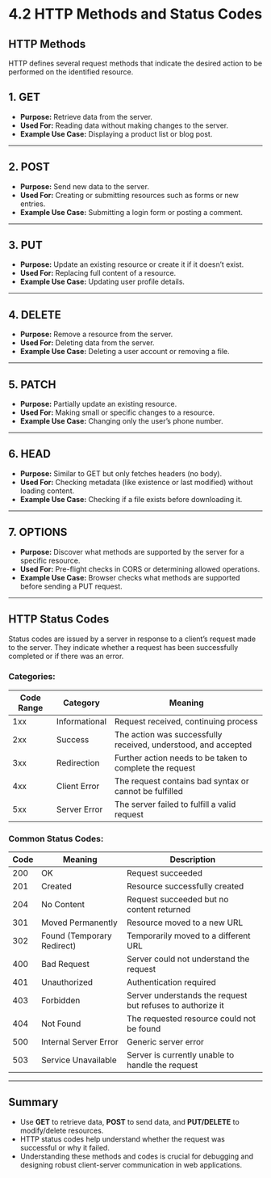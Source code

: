 # 4.2 HTTP Methods and Status Codes

## HTTP Methods

HTTP defines several request methods that indicate the desired action to be performed on the identified resource.

## 1. GET

- **Purpose:** Retrieve data from the server.
- **Used For:** Reading data without making changes to the server.
- **Example Use Case:** Displaying a product list or blog post.

---

## 2. POST

- **Purpose:** Send new data to the server.
- **Used For:** Creating or submitting resources such as forms or new entries.
- **Example Use Case:** Submitting a login form or posting a comment.

---

## 3. PUT

- **Purpose:** Update an existing resource or create it if it doesn’t exist.
- **Used For:** Replacing full content of a resource.
- **Example Use Case:** Updating user profile details.

---

## 4. DELETE

- **Purpose:** Remove a resource from the server.
- **Used For:** Deleting data from the server.
- **Example Use Case:** Deleting a user account or removing a file.

---

## 5. PATCH

- **Purpose:** Partially update an existing resource.
- **Used For:** Making small or specific changes to a resource.
- **Example Use Case:** Changing only the user’s phone number.

---

## 6. HEAD

- **Purpose:** Similar to GET but only fetches headers (no body).
- **Used For:** Checking metadata (like existence or last modified) without loading content.
- **Example Use Case:** Checking if a file exists before downloading it.

---

## 7. OPTIONS

- **Purpose:** Discover what methods are supported by the server for a specific resource.
- **Used For:** Pre-flight checks in CORS or determining allowed operations.
- **Example Use Case:** Browser checks what methods are supported before sending a PUT request.

---

## HTTP Status Codes

Status codes are issued by a server in response to a client’s request made to the server. They indicate whether a request has been successfully completed or if there was an error.

### Categories:

| Code Range | Category      | Meaning                                                        |
| ---------- | ------------- | -------------------------------------------------------------- |
| 1xx        | Informational | Request received, continuing process                           |
| 2xx        | Success       | The action was successfully received, understood, and accepted |
| 3xx        | Redirection   | Further action needs to be taken to complete the request       |
| 4xx        | Client Error  | The request contains bad syntax or cannot be fulfilled         |
| 5xx        | Server Error  | The server failed to fulfill a valid request                   |

### Common Status Codes:

| Code | Meaning                    | Description                                                |
| ---- | -------------------------- | ---------------------------------------------------------- |
| 200  | OK                         | Request succeeded                                          |
| 201  | Created                    | Resource successfully created                              |
| 204  | No Content                 | Request succeeded but no content returned                  |
| 301  | Moved Permanently          | Resource moved to a new URL                                |
| 302  | Found (Temporary Redirect) | Temporarily moved to a different URL                       |
| 400  | Bad Request                | Server could not understand the request                    |
| 401  | Unauthorized               | Authentication required                                    |
| 403  | Forbidden                  | Server understands the request but refuses to authorize it |
| 404  | Not Found                  | The requested resource could not be found                  |
| 500  | Internal Server Error      | Generic server error                                       |
| 503  | Service Unavailable        | Server is currently unable to handle the request           |

---

## Summary

- Use **GET** to retrieve data, **POST** to send data, and **PUT/DELETE** to modify/delete resources.
- HTTP status codes help understand whether the request was successful or why it failed.
- Understanding these methods and codes is crucial for debugging and designing robust client-server communication in web applications.

